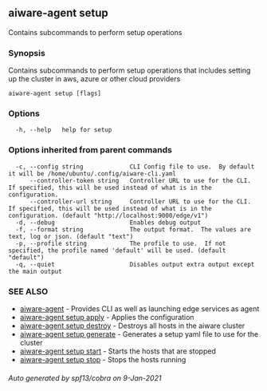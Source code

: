 ## aiware-agent setup

Contains subcommands to perform setup operations

### Synopsis

Contains subcommands to perform setup operations that includes setting up the cluster in aws, azure or other cloud providers

```
aiware-agent setup [flags]
```

### Options

```
  -h, --help   help for setup
```

### Options inherited from parent commands

```
  -c, --config string             CLI Config file to use.  By default it will be /home/ubuntu/.config/aiware-cli.yaml
      --controller-token string   Controller URL to use for the CLI.  If specified, this will be used instead of what is in the configuration.
      --controller-url string     Controller URL to use for the CLI.  If specified, this will be used instead of what is in the configuration. (default "http://localhost:9000/edge/v1")
  -d, --debug                     Enables debug output
  -f, --format string             The output format.  The values are text, log or json. (default "text")
  -p, --profile string            The profile to use.  If not specified, the profile named 'default' will be used. (default "default")
  -q, --quiet                     Disables output extra output except the main output
```

### SEE ALSO

* [aiware-agent](/cli/aiware-agent.md)	 - Provides CLI as well as launching edge services as agent
* [aiware-agent setup apply](/cli/aiware-agent_setup_apply.md)	 - Applies the configuration
* [aiware-agent setup destroy](/cli/aiware-agent_setup_destroy.md)	 - Destroys all hosts in the aiware cluster
* [aiware-agent setup generate](/cli/aiware-agent_setup_generate.md)	 - Generates a setup yaml file to use for the cluster
* [aiware-agent setup start](/cli/aiware-agent_setup_start.md)	 - Starts the hosts that are stopped
* [aiware-agent setup stop](/cli/aiware-agent_setup_stop.md)	 - Stops the hosts running

###### Auto generated by spf13/cobra on 9-Jan-2021
